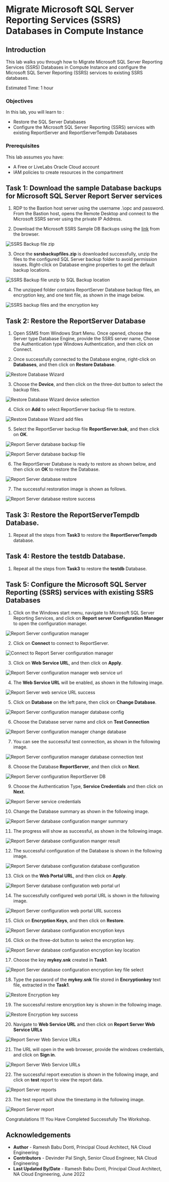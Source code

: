 # Migrate Microsoft SQL Server Reporting Services (SSRS) Databases in Compute Instance

## Introduction

This lab walks you through how to Migrate Microsoft SQL Server Reporting Services (SSRS) Databases in Compute Instance and configure the Microsoft SQL Server Reporting (SSRS) services to existing SSRS databases. 

Estimated Time:  1 hour

### Objectives
In this lab, you will learn to :
* Restore the SQL Server Databases
* Configure the Microsoft SQL Server Reporting (SSRS) services with existing ReportServer and ReportServerTempdb Databases

### Prerequisites  

This lab assumes you have:
- A Free or LiveLabs Oracle Cloud account
- IAM policies to create resources in the compartment

##  Task 1: Download the sample Database backups for Microsoft SQL Server Report Server services 

1. RDP to the Bastion host server using the username .\opc and password. From the Bastion host, opens the Remote Desktop and connect to the Microsoft SSRS server using the private IP Address.

2. Download the Microsoft SSRS Sample DB Backups using the [link](https://objectstorage.us-ashburn-1.oraclecloud.com/p/VEKec7t0mGwBkJX92Jn0nMptuXIlEpJ5XJA-A6C9PymRgY2LhKbjWqHeB5rVBbaV/n/c4u04/b/livelabsfiles/o/data-management-library-files/ssrsbackupfiles.zip) from the browser. 

  ![SSRS Backup file zip](./images/ssrsbackupzipfile.png "SSRS Backup file zip")

3. Once the **ssrsbackupfiles.zip** is downloaded successfully, unzip the files to the configured SQL Server backup folder to avoid permission issues. Right-click on Database engine properties to get the default backup locations.

  ![SSRS Backup file unzip to SQL Backup location](./images/ssrsbackupzipsqlbackuplocation.png "SSRS Backup file unzip to SQL Backup location")

4. The unzipped folder contains ReportServer Database backup files, an encryption key, and one text file, as shown in the image below.

  ![SSRS backup files and the encryption key](./images/ssrsbackupscontent.png "SSRS backup files and the encryption key")

##  Task 2: Restore the **ReportServer** Database

1. Open SSMS from Windows Start Menu. Once opened, choose the Server type Database Engine, provide the SSRS server name, Choose the Authentication type Windows Authentication, and then click on Connect.

2. Once successfully connected to the Database engine, right-click on **Databases**, and then click on **Restore Database**.

  ![Restore Database Wizard](./images/restoredatabase.png "Restore Database Wizard")

3. Choose the **Device**, and then click on the three-dot button to select the backup files. 

  ![Restore Database Wizard device selection](./images/restoredatbasedevice.png "Restore Database Wizard device selection")

4. Click on **Add** to select ReportServer backup file to restore.

  ![Restore Database Wizard add files](./images/restorebackupaddfiles.png "Restore Database Wizard add files")

5. Select the ReportServer backup file **ReportServer.bak**, and then click on **OK**.

  ![Report Server database backup file](./images/ssrs-reportserverbackupfile.png "Report Server database backup file")

  ![Report Server database backup file](./images/reportserverbackupfileresult.png "Report Server database backup file")
  
6. The ReportServer Database is ready to restore as shown below, and then click on **OK** to restore the Database.

  ![Report Server database restore](./images/ssrs-reportserverdbrestore.png "Report Server database restore")

7. The successful restoration image is shown as follows. 

  ![Report Server database restore success](./images/reporterverdatabaserestoresuccess.png "Report Server database restore success")

##  Task 3: Restore the **ReportServerTempdb** Database.

1. Repeat all the steps from **Task3** to restore the **ReportServerTempdb** database.

##  Task 4: Restore the **testdb** Database.

1. Repeat all the steps from **Task3** to restore the **testdb** Database. 

##  Task 5: Configure the Microsoft SQL Server Reporting (SSRS) services with existing SSRS Databases

1. Click on the Windows start menu, navigate to Microsoft SQL Server Reporting Services, and click on **Report server Configuration Manager** to open the configuration manager. 

  ![Report Server configuration manager](./images/ssrsconfigurationmanager.png "Report Server configuration manager")

2. Click on **Connect** to connect to ReportServer. 

  ![Connect to Report Server configuration manager](./images/ssrsconfigurationmanageropen.png "Connect to Browse Report Server configuration manager")

3. Click on **Web Service URL**, and then click on **Apply**.

  ![Report Server configuration manager web service url](./images/ssrsconfigwebserverurl.png "Report Server configuration manager web service URL")

4. The **Web Service URL** will be enabled, as shown in the following image. 

  ![Report Server web service URL success](./images/ssrsconfigwebserverurlsuccess.png "Report Server web service URL success")

5. Click on **Database** on the left pane, then click on **Change Database**.

  ![Report Server configuration manager database config](./images/ssrsselectdatabase.png "Report Server configuration manager database config")

6. Choose the Database server name and click on **Test Connection**

  ![Report Server configuration manager change database](./images/ssrstestdbconnection.png "Report Server configuration manager change database")

7. You can see the successful test connection, as shown in the following image. 

  ![Report Server configuration manager database connection test](./images/ssrstestdbconnectionsuccess.png "Report Server configuration manager database connection test")

8. Choose the Database **ReportServer**, and then click on **Next**.

  ![Report Server configuration ReportServer DB](./images/ssrsdatbaseselect.png "Report Server configuration ReportServer DB")

9. Choose the Authentication Type, **Service Credentials** and then click on **Next**.

  ![Report Server service credentials](./images/ssrsservicecredentials.png "Report Server service credentials")

10. Change the Database summary as shown in the following image. 

  ![Report Server database configuration manger summary](./images/ssrschanedbsummary.png "Report Server database configuration manger summary")

11. The progress will show as successful, as shown in the following image. 

  ![Report Server database configuration manger result](./images/ssrsdbfinish.png "Report Server database configuration manger result")

12. The successful configuration of the Database is shown in the following image. 

  ![Report Server database configuration database configuration](./images/ssrsdbconfigsuccess.png "Report Server database configuration database configuration")

13. Click on the **Web Portal URL**, and then click on **Apply**. 

  ![Report Server database configuration web portal url](./images/ssrswebportalurl.png "Report Server database configuration web portal url")

14. The successfully configured web portal URL is shown in the following image. 

  ![Report Server configuration web portal URL success](./images/ssrswebportalurlsuccess.png "Report Server  configuration web portal URL success")

15. Click on **Encryption Keys**, and then click on **Restore**.

  ![Report Server database configuration encryption keys](./images/ssrsencryptionkey.png "Report Server database configuration encryption keys")

16. Click on the three-dot button to select the encryption key. 

  ![Report Server database configuration encryption key location](./images/ssrsencryptionkeylocatin.png "Report Server database configuration encryption key location")

17. Choose the key **mykey.snk** created in **Task1**. 

  ![Report Server database configuration encryption key file select](./images/ssrsencryptionkeyfileopen.png "Report Server database configuration encryption key file select")

18. Type the password of the **mykey.snk** file stored in **Encryptionkey** text file, extracted in the **Task1**.

  ![Restore Encryption key](./images/ssrsencryptionkeypassword.png "Restore Encryption key")

19. The successful restore encryption key is shown in the following image. 

  ![Restore Encryption key success](./images/ssrsencryptionkeyrestoresuccessmsg.png "Restore Encryption key success")

20. Navigate to **Web Service URL** and then click on **Report Server Web Service URLs** 

  ![Report Server Web Service URLs](./images/openwebserverurl.png "Report Server Web Service URLs")

21. The URL will open in the web browser, provide the windows credentials, and click on **Sign in**. 

  ![Report Server Web Service URLs](./images/ssrsbrowserurlsignin.png "Report Server Web Service URLs")

22. The successful report execution is shown in the following image, and click on **test** report to view the report data.

  ![Report Server reports](./images/ssrsrdlfile.png "Report Server reports")

23. The test report will show the timestamp in the following image. 

  ![Report Server  report](./images/ssrsreportresults.png "Report Server report")


  Congratulations !!! You Have Completed Successfully The Workshop.

## Acknowledgements
* **Author** - Ramesh Babu Donti, Principal Cloud Architect, NA Cloud Engineering
* **Contributors** -  Devinder Pal Singh, Senior Cloud Engineer, NA Cloud Engineering
* **Last Updated By/Date** - Ramesh Babu Donti, Principal Cloud Architect, NA Cloud Engineering, June 2022